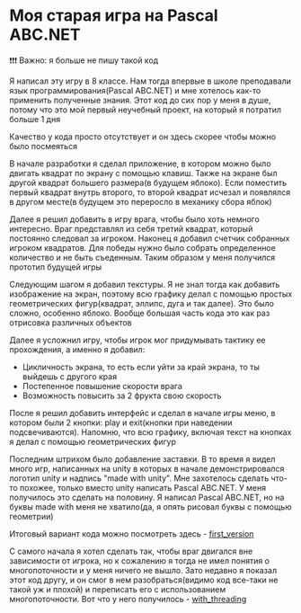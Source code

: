 # Моя старая игра на Pascal ABC.NET

❗❗❗ Важно: я больше не пишу такой код

Я написал эту игру в 8 классе. Нам тогда впервые в школе преподавали язык программирования(Pascal ABC.NET) и мне хотелось как-то применить полученные знания. Этот код до сих пор у меня в душе, потому что это мой первый неучебный проект, на который я потратил больше 1 дня

Качество у кода просто отсутствует и он здесь скорее чтобы можно было посмеяться

В начале разработки я сделал приложение, в котором можно было двигать квадрат по экрану с помощью клавиш. Также на экране был другой квадрат большего размера(в будущем яблоко). Если поместить первый квадрат внутрь второго, то второй квадрат исчезал и появлялся в другом месте(в будущем это переросло в механику сбора яблок)

Далее я решил добавить в игру врага, чтобы было хоть немного интересно. Враг представлял из себя третий квадрат, который постоянно следовал за игроком. Наконец я добавил счетчик собранных игроком квадратов. Для победы нужно было собрать определенное количество и не быть съеденным. Таким образом у меня получился прототип будущей игры

Следующим шагом я добавил текстуры. Я не знал тогда как добавить изображение на экран, поэтому всю графику делал с помощью простых геометрических фигур(квадрат, эллипс, дуга и так далее). Это было сложно, особенно яблоко. Вообще большая часть кода это как раз отрисовка различных объектов

Далее я усложнил игру, чтобы игрок мог придумывать тактику ее прохождения, а именно я добавил:
- Цикличность экрана, то есть если уйти за край экрана, то ты выйдешь с другого края
- Постепенное повышение скорости врага
- Возможность повысить за 2 фрукта свою скорость

После я решил добавить интерфейс и сделал в начале игры меню, в котором были 2 кнопки: play и exit(кнопки при наведении подсвечиваются). Напомню, что всю графику, включая текст на кнопках я делал с помощью геометрических фигур

Последним штрихом было добавление заставки. В то время я видел много игр, написанных на unity в которых в начале демонстрировался логотип unity и надпись "made with unity". Мне захотелось сделать что-то похожее, только вместо unity написать Pascal ABC.NET. У меня получилось это сделать на половину. Я написал Pascal ABC.NET, но на буквы made with меня не хватило(да, я опять рисовал буквы с помощью геометрии)

Итоговый вариант кода можно посмотреть здесь - [first_version](./first_version.pas)

С самого начала я хотел сделать так, чтобы враг двигался вне зависимости от игрока, но к сожалению я тогда не имел понятия о многопоточности и у меня ничего не вышло. Зато недавно я показал этот код другу, и он смог в нем разобраться(видимо код все-таки не такой уж и плохой) и переписать его с использованием многопоточности. Вот что у него получилось - [with_threading](./with_threading.pas)
